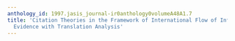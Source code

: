 ```yaml
---
anthology_id: 1997.jasis_journal-ir0anthology0volumeA48A1.7
title: 'Citation Theories in the Framework of International Flow of Information: New
  Evidence with Translation Analysis'
---
```

